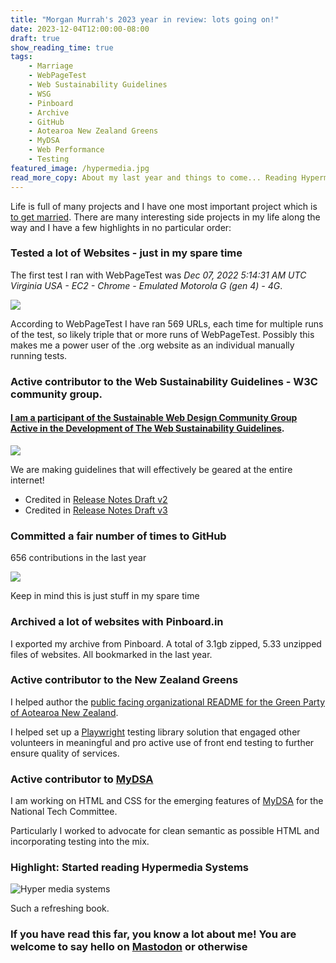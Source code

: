 ```yaml
---
title: "Morgan Murrah's 2023 year in review: lots going on!"
date: 2023-12-04T12:00:00-08:00
draft: true
show_reading_time: true
tags: 
    - Marriage
    - WebPageTest
    - Web Sustainability Guidelines
    - WSG
    - Pinboard
    - Archive
    - GitHub
    - Aotearoa New Zealand Greens
    - MyDSA
    - Web Performance
    - Testing
featured_image: /hypermedia.jpg
read_more_copy: About my last year and things to come... Reading Hypermedia Systems, volunteering and more.
---
```


Life is full of many projects and I have one most important project which is [to get married](/posts/engagement). There are many interesting side projects in my life along the way and I have a few highlights in no particular order:

### Tested a lot of Websites - just in my spare time

The first test I ran with WebPageTest was *Dec 07, 2022 5:14:31 AM UTC	Virginia USA - EC2 - Chrome - Emulated Motorola G (gen 4) - 4G*.

![](/waterfall.png)

According to WebPageTest I have ran 569 URLs, each time for multiple runs of the test, so likely triple that or more runs of WebPageTest. Possibly this makes me a power user of the .org website as an individual manually running tests.

### Active contributor to the Web Sustainability Guidelines - W3C community group.

#### [I am a participant of the Sustainable Web Design Community Group Active in the Development of The Web Sustainability Guidelines](https://w3c.github.io/sustyweb/#participants-of-the-swd-cg-active-in-the-development-of-this-document).

![](/wsg.png)

We are making guidelines that will effectively be geared at the entire internet! 

- Credited in [Release Notes Draft v2](https://github.com/w3c/sustyweb/releases/tag/v1.0-D2)
- Credited in [Release Notes Draft v3](https://github.com/w3c/sustyweb/releases/tag/v1.0-D3)


### Committed a fair number of times to GitHub

656 contributions in the last year

![](/graph.png)

Keep in mind this is just stuff in my spare time

### Archived a lot of websites with Pinboard.in

I exported my archive from Pinboard. A total of 3.1gb zipped, 5.33 unzipped files of websites. All bookmarked in the last year. 

### Active contributor to the New Zealand Greens

I helped author the [public facing organizational README for the Green Party of Aotearoa New Zealand](https://github.com/nzgreens).

I helped set up a [Playwright](/posts/playwright-2023) testing library solution that engaged other volunteers in meaningful and pro active use of front end testing to further ensure quality of services.

### Active contributor to [MyDSA](https://tech.dsausa.org/mydsa/)

I am working on HTML and CSS for the emerging features of [MyDSA](https://tech.dsausa.org/mydsa/) for the National Tech Committee.

Particularly I worked to advocate for clean semantic as possible HTML and incorporating testing into the mix.


### Highlight: Started reading Hypermedia Systems

![Hyper media systems](/hypermedia.jpg)

Such a refreshing book.

### If you have read this far, you know a lot about me! You are welcome to say hello on [Mastodon](https://subdued.social/@morganm) or otherwise